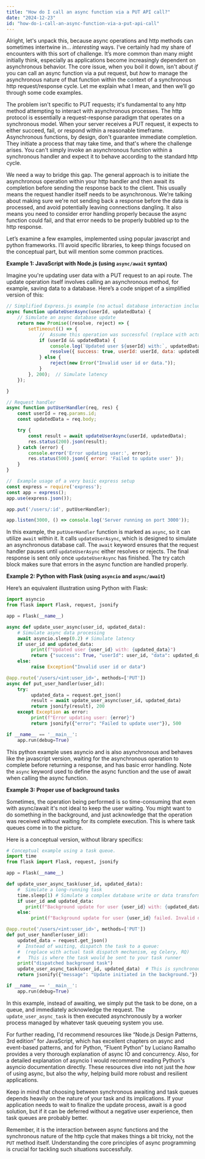 ```yaml
---
title: "How do I call an async function via a PUT API call?"
date: "2024-12-23"
id: "how-do-i-call-an-async-function-via-a-put-api-call"
---
```


Alright, let's unpack this, because async operations and http methods can sometimes intertwine in... *interesting* ways. I’ve certainly had my share of encounters with this sort of challenge. It’s more common than many might initially think, especially as applications become increasingly dependent on asynchronous behavior. The core issue, when you boil it down, isn't about *if* you can call an async function via a put request, but *how* to manage the asynchronous nature of that function within the context of a synchronous http request/response cycle. Let me explain what I mean, and then we’ll go through some code examples.

The problem isn't specific to PUT requests; it's fundamental to any http method attempting to interact with asynchronous processes. The http protocol is essentially a request-response paradigm that operates on a synchronous model. When your server receives a PUT request, it expects to either succeed, fail, or respond within a reasonable timeframe. Asynchronous functions, by design, don't guarantee immediate completion. They initiate a process that may take time, and that's where the challenge arises. You can't simply invoke an asynchronous function within a synchronous handler and expect it to behave according to the standard http cycle.

We need a way to bridge this gap. The general approach is to initiate the asynchronous operation within your http handler and then await its completion before sending the response back to the client. This usually means the request handler itself needs to be asynchronous. We're talking about making sure we're not sending back a response before the data is processed, and avoid potentially leaving connections dangling. It also means you need to consider error handling properly because the async function could fail, and that error needs to be properly bubbled up to the http response.

Let’s examine a few examples, implemented using popular javascript and python frameworks. I’ll avoid specific libraries, to keep things focused on the conceptual part, but will mention some common practices.

**Example 1: JavaScript with Node.js (using `async/await` syntax)**

Imagine you're updating user data with a PUT request to an api route. The update operation itself involves calling an asynchronous method, for example, saving data to a database. Here’s a code snippet of a simplified version of this:

```javascript
// Simplified Express.js example (no actual database interaction included)
async function updateUserAsync(userId, updatedData) {
    // Simulate an async database update
    return new Promise((resolve, reject) => {
        setTimeout(() => {
            //  Assume this operation was successful (replace with actual db calls)
            if (userId && updatedData) {
                console.log(`Updated user ${userId} with:`, updatedData);
                resolve({ success: true, userId: userId, data: updatedData});
            } else {
                reject(new Error("Invalid user id or data."));
            }
        }, 200);  // Simulate latency
    });

}

// Request handler
async function putUserHandler(req, res) {
    const userId = req.params.id;
    const updatedData = req.body;

    try {
        const result = await updateUserAsync(userId, updatedData);
        res.status(200).json(result);
    } catch (error) {
        console.error('Error updating user:', error);
        res.status(500).json({ error: 'Failed to update user' });
    }
}

//  Example usage of a very basic express setup
const express = require('express');
const app = express();
app.use(express.json());

app.put('/users/:id', putUserHandler);

app.listen(3000, () => console.log('Server running on port 3000'));
```

In this example, the `putUserHandler` function is marked as `async`, so it can utilize `await` within it. It calls `updateUserAsync`, which is designed to simulate an asynchronous database call. The `await` keyword ensures that the request handler pauses until `updateUserAsync` either resolves or rejects. The final response is sent only once `updateUserAsync` has finished. The try catch block makes sure that errors in the async function are handled properly.

**Example 2: Python with Flask (using `asyncio` and `async/await`)**

Here’s an equivalent illustration using Python with Flask:

```python
import asyncio
from flask import Flask, request, jsonify

app = Flask(__name__)

async def update_user_async(user_id, updated_data):
    # Simulate async data processing
    await asyncio.sleep(0.2) # Simulate latency
    if user_id and updated_data:
         print(f"Updated user {user_id} with: {updated_data}")
         return {"success": True, "userId": user_id, "data": updated_data}
    else:
         raise Exception("Invalid user id or data")

@app.route('/users/<int:user_id>', methods=['PUT'])
async def put_user_handler(user_id):
    try:
         updated_data = request.get_json()
         result = await update_user_async(user_id, updated_data)
         return jsonify(result), 200
    except Exception as error:
         print(f"Error updating user: {error}")
         return jsonify({"error": "Failed to update user"}), 500

if __name__ == '__main__':
    app.run(debug=True)

```
This python example uses asyncio and is also asynchronous and behaves like the javascript version, waiting for the asynchronous operation to complete before returning a response, and has basic error handling. Note the `async` keyword used to define the async function and the use of await when calling the async function.

**Example 3: Proper use of background tasks**

Sometimes, the operation being performed is so time-consuming that even with async/await it's not ideal to keep the user waiting. You might want to do something in the background, and just acknowledge that the operation was received without waiting for its complete execution. This is where task queues come in to the picture.

Here is a conceptual version, without library specifics:

```python
# Conceptual example using a task queue.
import time
from flask import Flask, request, jsonify

app = Flask(__name__)

def update_user_async_task(user_id, updated_data):
    #  Simulate a long-running task
    time.sleep(1) # Simulate a complex database write or data transformation.
    if user_id and updated_data:
       print(f"Background update for user {user_id} with: {updated_data}")
    else:
         print(f"Background update for user {user_id} failed. Invalid data.")

@app.route('/users/<int:user_id>', methods=['PUT'])
def put_user_handler(user_id):
    updated_data = request.get_json()
    #  Instead of waiting, dispatch the task to a queue:
    #  (replace with actual task dispatch mechanism, eg Celery, RQ)
    #   This is where the task would be sent to your task runner
    print("dispatched background task")
    update_user_async_task(user_id, updated_data)  # This is synchronous now, but is executed by a task queue worker.
    return jsonify({"message": "Update initiated in the background."}), 202 # status code 202 = accepted

if __name__ == '__main__':
    app.run(debug=True)
```
In this example, instead of awaiting, we simply put the task to be done, on a queue, and immediately acknowledge the request. The `update_user_async_task` is then executed asynchronously by a worker process managed by whatever task queueing system you use.

For further reading, I'd recommend resources like “Node.js Design Patterns, 3rd edition” for JavaScript, which has excellent chapters on async and event-based patterns, and for Python, “Fluent Python” by Luciano Ramalho provides a very thorough explanation of async IO and concurrency. Also, for a detailed explanation of asyncio I would recommend reading Python's asyncio documentation directly. These resources dive into not just the *how* of using async, but also the *why*, helping build more robust and resilient applications.

Keep in mind that choosing between synchronous awaiting and task queues depends heavily on the nature of your task and its implications. If your application needs to wait to finalize the update process, await is a good solution, but if it can be deferred without a negative user experience, then task queues are probably better.

Remember, it is the interaction between async functions and the synchronous nature of the http cycle that makes things a bit tricky, not the `PUT` method itself. Understanding the core principles of async programming is crucial for tackling such situations successfully.
